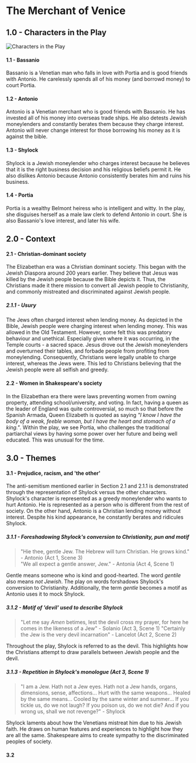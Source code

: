 <head>
  <title>Year 9 English</title>
</head>

# The Merchant of Venice  

## 1.0 - Characters in the Play
![Characters in the Play](https://github.com/harzavad/the-merchant/assets/133340321/b58dd68b-0232-45ae-90e3-37897e7ec469)  

#### 1.1 - Bassanio  
Bassanio is a Venetian man who falls in love with Portia and is good friends with Antonio. He carelessly spends all of his money (and borrowd money) to court Portia.  
#### 1.2 - Antonio
Antonio is a Venetian merchant who is good friends with Bassanio. He has invested all of his money into overseas trade ships. He also detests Jewish moneylenders and constantly berates them because they charge interest. Antonio will never change interest for those borrowing his money as it is against the bible.  

#### 1.3 - Shylock
Shylock is a Jewish moneylender who charges interest because he believes that it is the right business decision and his religious beliefs permit it. He also dislikes Antonio because Antonio consistently berates him and ruins his business.  

#### 1.4 - Portia
Portia is a wealthy Belmont heiress who is intelligent and witty. In the play, she disguises herself as a male law clerk to defend Antonio in court. She is also Bassanio's love interest, and later his wife.

## 2.0 - Context

#### 2.1 - Christian-dominant society
The Elizabethan era was a Christian dominant society. This began with the Jewish Diaspora around 200 years earlier. They believe that Jesus was killed by the Jewish people because the Bible depicts it. Thus, the Christians made it there mission to convert all Jewish people to Christianity, and commonly mistreated and discriminated against Jewish people.

##### 2.1.1 - Usury
The Jews often charged interest when lending money. As depicted in the Bible, Jewish people were charging interest when lending money. This was allowed in the Old Testament. However, some felt this was predatory behaviour and unethical. Especially given where it was occurring, in the Temple courts - a sacred space. Jesus drove out the Jewish moneylenders and overturned their tables, and forbade people from profiting from moneylending. Consequently, Christians were legally unable to charge interest, whereas the Jews were. This led to Christians believing that the Jewish people were all selfish and greedy.  

#### 2.2 - Women in Shakespeare's society
In the Elizabethan era there were laws preventing women from owning property, attending school/university, and voting. In fact, having a queen as the leader of England was quite controversial, so much so that before the Spanish Armada, Queen Elizabeth is quoted as saying *"I know I have the body of a weak, feeble woman, but I have the heart and stomach of a king."*. Within the play, we see Portia, who challenges the traditional partiarchal views by having some power over her future and being well educated. This was unusual for the time.

## 3.0 - Themes

#### 3.1 - Prejudice, racism, and 'the other'
The anti-semitism mentioned earlier in Section 2.1 and 2.1.1 is demonstrated through the representation of Shylock versus the other characters.  
Shylock's character is represented as a greedy moneylender who wants to hurt Antonio. He is represented as a person who is different from the rest of society. On the other hand, Antonio is a Christian lending money without interest. Despite his kind appearance, he constantly berates and ridicules Shylock.  

##### 3.1.1 - Foreshadowing Shylock's conversion to Christianity, pun and motif
> "Hie thee, gentle Jew. The Hebrew will turn Christian. He grows kind." - Antonio (Act 1, Scene 3)  
> "We all expect a gentle answer, Jew." - Antonia (Act 4, Scene 1)  

Gentle means someone who is kind and good-hearted. The word *gentile* also means *not Jewish*. The play on words forshadows Shylock's conversion to Christianity. Additionally, the term *gentle* becomes a motif as Antonio uses it to mock Shylock.  

##### 3.1.2 - Motif of 'devil' used to describe Shylock
> "Let me say *Amen* betimes, lest the devil cross my prayer, for here he comes in the likeness of a Jew" - Solanio (Act 3, Scene 1)
> "Certainly the Jew is the very devil incarnation" - Lancelot (Act 2, Scene 2)

Throughout the play, Shylock is referred to as the devil. This highlights how the Christians attempt to draw parallels between Jewish people and the devil.

##### 3.1.3 - Repetition in Shylock's monologue (Act 3, Scene 1)
> "I am a Jew. Hath not a Jew eyes. Hath not a Jew hands, organs, dimensions, sense, affections... Hurt with the same weapons... Healed by the same means... Cooled by the same winter and summer... If you tickle us, do we not laugh? If you poison us, do we not die? And if you wrong us, shall we not revenge?" - Shylock

Shylock laments about how the Venetians mistreat him due to his Jewish faith. He draws on human features and experiences to highlight how they are all the same. Shakespeare aims to create sympathy to the discriminated peoples of society.

#### 3.2

